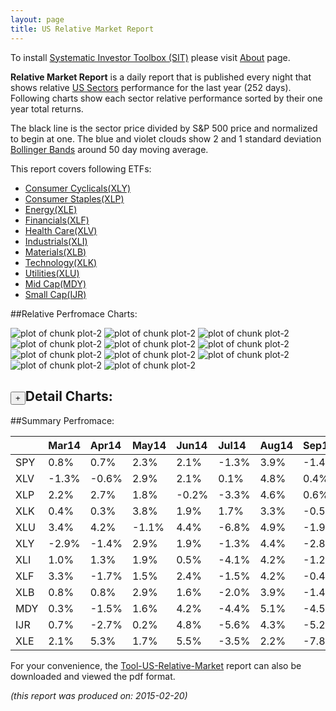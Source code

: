 ```yaml
---
layout: page
title: US Relative Market Report
---
```



To install [Systematic Investor Toolbox (SIT)](https://github.com/systematicinvestor/SIT) please visit [About](/about) page.





**Relative Market Report** is a daily report that is published every night 
that shows relative [US Sectors](http://www.sectorspdr.com/) performance 
for the last year (252 days). Following charts show each sector relative 
performance sorted by their one year total returns. 

The black line is the sector price divided by S&P 500 price and normalized to begin at one. 
The blue and violet clouds show 2 and 1 standard deviation 
[Bollinger Bands](http://en.wikipedia.org/wiki/Bollinger_Bands)
around 50 day moving average. 

This report covers following ETFs:

* [Consumer Cyclicals(XLY)](http://www.sectorspdr.com/spdr/composition/?symbol=XLY)
* [Consumer Staples(XLP)](http://www.sectorspdr.com/spdr/composition/?symbol=XLP)
* [Energy(XLE)](http://www.sectorspdr.com/spdr/composition/?symbol=XLE)
* [Financials(XLF)](http://www.sectorspdr.com/spdr/composition/?symbol=XLF)
* [Health Care(XLV)](http://www.sectorspdr.com/spdr/composition/?symbol=XLV)
* [Industrials(XLI)](http://www.sectorspdr.com/spdr/composition/?symbol=XLI)
* [Materials(XLB)](http://www.sectorspdr.com/spdr/composition/?symbol=XLB)
* [Technology(XLK)](http://www.sectorspdr.com/spdr/composition/?symbol=XLK)
* [Utilities(XLU)](http://www.sectorspdr.com/spdr/composition/?symbol=XLU)
* [Mid Cap(MDY)](https://www.spdrs.com/product/fund.seam?ticker=MDY)
* [Small Cap(IJR)](http://finance.yahoo.com/q/hl?s=IJR+Holdings)


##Relative Perfromace Charts:
    


![plot of chunk plot-2](/public/images/Tool-US-Relative-Market/plot-2-1.png) ![plot of chunk plot-2](/public/images/Tool-US-Relative-Market/plot-2-2.png) ![plot of chunk plot-2](/public/images/Tool-US-Relative-Market/plot-2-3.png) ![plot of chunk plot-2](/public/images/Tool-US-Relative-Market/plot-2-4.png) ![plot of chunk plot-2](/public/images/Tool-US-Relative-Market/plot-2-5.png) ![plot of chunk plot-2](/public/images/Tool-US-Relative-Market/plot-2-6.png) ![plot of chunk plot-2](/public/images/Tool-US-Relative-Market/plot-2-7.png) ![plot of chunk plot-2](/public/images/Tool-US-Relative-Market/plot-2-8.png) ![plot of chunk plot-2](/public/images/Tool-US-Relative-Market/plot-2-9.png) ![plot of chunk plot-2](/public/images/Tool-US-Relative-Market/plot-2-10.png) ![plot of chunk plot-2](/public/images/Tool-US-Relative-Market/plot-2-11.png) 

<input type="button" class="btn btn-sm" value="+">Detail Charts:
---
    




<div markdown="1" style="display:none;">
    


![plot of chunk plot-2](/public/images/Tool-US-Relative-Market/plot-2-12.png) ![plot of chunk plot-2](/public/images/Tool-US-Relative-Market/plot-2-13.png) ![plot of chunk plot-2](/public/images/Tool-US-Relative-Market/plot-2-14.png) ![plot of chunk plot-2](/public/images/Tool-US-Relative-Market/plot-2-15.png) ![plot of chunk plot-2](/public/images/Tool-US-Relative-Market/plot-2-16.png) ![plot of chunk plot-2](/public/images/Tool-US-Relative-Market/plot-2-17.png) ![plot of chunk plot-2](/public/images/Tool-US-Relative-Market/plot-2-18.png) ![plot of chunk plot-2](/public/images/Tool-US-Relative-Market/plot-2-19.png) ![plot of chunk plot-2](/public/images/Tool-US-Relative-Market/plot-2-20.png) ![plot of chunk plot-2](/public/images/Tool-US-Relative-Market/plot-2-21.png) ![plot of chunk plot-2](/public/images/Tool-US-Relative-Market/plot-2-22.png) ![plot of chunk plot-2](/public/images/Tool-US-Relative-Market/plot-2-23.png) 

</div>
    




##Summary Perfromace:
    




|    |Mar14 |Apr14 |May14 |Jun14 |Jul14 |Aug14 |Sep14 |Oct14 |Nov14 |Dec14 |Jan15 |Feb15 |Total |
|:---|:-----|:-----|:-----|:-----|:-----|:-----|:-----|:-----|:-----|:-----|:-----|:-----|:-----|
|SPY | 0.8% | 0.7% | 2.3% | 2.1% |-1.3% | 3.9% |-1.4% | 2.4% | 2.7% |-0.3% |-3.0% | 5.3% |14.9% |
|XLV |-1.3% |-0.6% | 2.9% | 2.1% | 0.1% | 4.8% | 0.4% | 5.3% | 3.5% |-1.4% | 1.3% | 3.1% |21.9% |
|XLP | 2.2% | 2.7% | 1.8% |-0.2% |-3.3% | 4.6% | 0.6% | 3.5% | 5.5% |-0.9% |-1.0% | 3.0% |19.8% |
|XLK | 0.4% | 0.3% | 3.8% | 1.9% | 1.7% | 3.3% |-0.5% | 1.6% | 4.8% |-2.2% |-3.5% | 7.4% |20.1% |
|XLU | 3.4% | 4.2% |-1.1% | 4.4% |-6.8% | 4.9% |-1.9% | 8.0% | 1.2% | 3.6% | 2.3% |-5.5% |16.9% |
|XLY |-2.9% |-1.4% | 2.9% | 1.9% |-1.3% | 4.4% |-2.8% | 2.1% | 5.4% | 0.9% |-3.0% | 7.0% |13.6% |
|XLI | 1.0% | 1.3% | 1.9% | 0.5% |-4.1% | 4.2% |-1.2% | 3.9% | 3.1% | 0.0% |-3.6% | 5.7% |12.9% |
|XLF | 3.3% |-1.7% | 1.5% | 2.4% |-1.5% | 4.2% |-0.4% | 2.9% | 2.3% | 1.9% |-7.0% | 5.4% |13.7% |
|XLB | 0.8% | 0.8% | 2.9% | 1.6% |-2.0% | 3.9% |-1.4% |-2.4% | 1.6% |-0.6% |-1.8% | 8.6% |12.1% |
|MDY | 0.3% |-1.5% | 1.6% | 4.2% |-4.4% | 5.1% |-4.5% | 3.5% | 1.8% | 0.8% |-1.1% | 5.0% |10.8% |
|IJR | 0.7% |-2.7% | 0.2% | 4.8% |-5.6% | 4.3% |-5.2% | 6.9% |-0.2% | 2.5% |-3.6% | 5.6% | 6.8% |
|XLE | 2.1% | 5.3% | 1.7% | 5.5% |-3.5% | 2.2% |-7.8% |-3.5% |-8.7% |-0.2% |-4.6% | 7.1% |-5.7% |
    


For your convenience, the 
[Tool-US-Relative-Market](/public/images/Tool-US-Relative-Market/Tool-US-Relative-Market.pdf)
report can also be downloaded and viewed the pdf format.



*(this report was produced on: 2015-02-20)*
